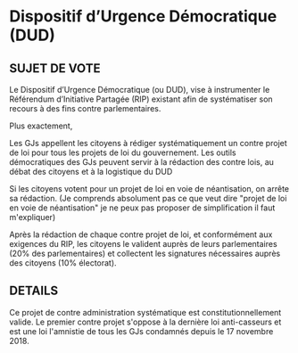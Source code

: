 # Dispositif d’Urgence Démocratique (DUD)


## SUJET DE VOTE

Le Dispositif d’Urgence Démocratique (ou DUD), vise à instrumenter le Référendum d’Initiative Partagée (RIP) existant afin de systématiser son recours à des fins contre parlementaires.

Plus exactement,

Les GJs appellent les citoyens à rédiger systématiquement un contre projet de loi pour tous les projets de loi du gouvernement.
Les outils démocratiques des GJs peuvent servir à la rédaction des contre lois, au débat des citoyens et à la logistique du DUD

Si les citoyens votent pour un projet de loi en voie de néantisation, on arrête sa rédaction.
(Je comprends absolument pas ce que veut dire "projet de loi en voie de néantisation" je ne peux pas proposer de simplification
il faut m'expliquer)

Après la rédaction de chaque contre projet de loi, et conformément aux exigences du RIP, les citoyens le valident auprès de leurs parlementaires (20% des parlementaires) et collectent les signatures nécessaires auprès des citoyens (10% électorat).


## DETAILS

Ce projet de contre administration systématique est constitutionnellement valide.
Le premier contre projet s'oppose à la dernière loi anti-casseurs et est une loi l'amnistie de tous les GJs condamnés depuis le 17 novembre 2018.
